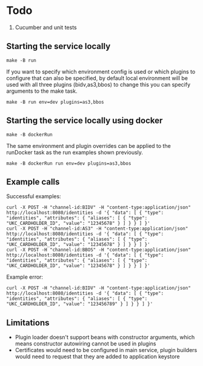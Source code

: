 # Todo

1. Cucumber and unit tests

## Starting the service locally

```
make -B run
```

If you want to specify which environment config is used or which plugins to configure
that can also be specified, by default local environment will be used with all
three plugins (bidv,as3,bbos) to change this you can specify arguments to the make task.

```
make -B run env=dev plugins=as3,bbos
```

## Starting the service locally using docker

```
make -B dockerRun
```

The same environment and plugin overrides can be applied to the runDocker task as the
run examples shown previously.

```
make -B dockerRun run env=dev plugins=as3,bbos
```

## Example calls

Successful examples:

```
curl -X POST -H "channel-id:BIDV" -H "content-type:application/json" http://localhost:8080/identities -d '{ "data": [ { "type": "identities", "attributes": { "aliases": [ { "type": "UKC_CARDHOLDER_ID", "value": "12345678" } ] } } ] }'
curl -X POST -H "channel-id:AS3" -H "content-type:application/json" http://localhost:8080/identities -d '{ "data": [ { "type": "identities", "attributes": { "aliases": [ { "type": "UKC_CARDHOLDER_ID", "value": "12345678" } ] } } ] }'
curl -X POST -H "channel-id:BBOS" -H "content-type:application/json" http://localhost:8080/identities -d '{ "data": [ { "type": "identities", "attributes": { "aliases": [ { "type": "UKC_CARDHOLDER_ID", "value": "12345678" } ] } } ] }'
```

Example error:

```
curl -X POST -H "channel-id:BIDV" -H "content-type:application/json" http://localhost:8080/identities -d '{ "data": [ { "type": "identities", "attributes": { "aliases": [ { "type": "UKC_CARDHOLDER_ID", "value": "123456789" } ] } } ] }'
```

## Limitations

* Plugin loader doesn't support beans with constructor arguments, which means constructor autowiring
cannot be used in plugins
* Certificates would need to be configured in main service, plugin builders would need to request
that they are added to application keystore